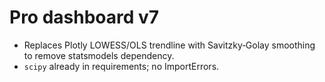# Pro dashboard v7

* Replaces Plotly LOWESS/OLS trendline with Savitzky‑Golay smoothing to remove statsmodels dependency.
* `scipy` already in requirements; no ImportErrors.
